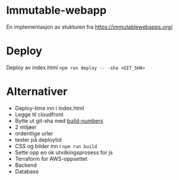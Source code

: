 # Immutable-webapp
En implementasjon av stukturen fra https://immutablewebapps.org/

# Deploy
Deploy av index.html `npm run deploy -- -sha <GIT_SHA>`

# Alternativer
* Deploy-time inn i index.html
* Legge til cloudfront
* Bytte ut git-sha med [build-numbers](https://github.com/marketplace/actions/build-number-generator)
* 2 miljøer
* ordentlige urler
* tester på deploytid
* CSS og bilder inn i `npm run build`
* Sette opp en ok utvilkingsprosess for js
* Terraform for AWS-oppsettet
* Backend
* Database
